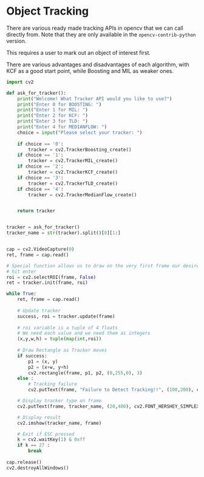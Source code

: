 # Object Tracking

There are various ready made tracking APIs in opencv that we can call directly from.
Note that they are only available in the `opencv-contrib-python` version.

This requires a user to mark out an object of interest first.

There are various advantages and disadvantages of each algorithm, with KCF as a good
start point, while Boosting and MIL as weaker ones.

```python
import cv2

def ask_for_tracker():
    print("Welcome! What Tracker API would you like to use?")
    print("Enter 0 for BOOSTING: ")
    print("Enter 1 for MIL: ")
    print("Enter 2 for KCF: ")
    print("Enter 3 for TLD: ")
    print("Enter 4 for MEDIANFLOW: ")
    choice = input("Please select your tracker: ")
    
    if choice == '0':
        tracker = cv2.TrackerBoosting_create()
    if choice == '1':
        tracker = cv2.TrackerMIL_create()
    if choice == '2':
        tracker = cv2.TrackerKCF_create()
    if choice == '3':
        tracker = cv2.TrackerTLD_create()
    if choice == '4':
        tracker = cv2.TrackerMedianFlow_create()


    return tracker


tracker = ask_for_tracker()
tracker_name = str(tracker).split()[0][1:]


cap = cv2.VideoCapture(0)
ret, frame = cap.read()

# Special function allows us to draw on the very first frame our desired ROI
# hit enter
roi = cv2.selectROI(frame, False)
ret = tracker.init(frame, roi)

while True:
    ret, frame = cap.read()
    
    # Update tracker
    success, roi = tracker.update(frame)
    
    # roi variable is a tuple of 4 floats
    # We need each value and we need them as integers
    (x,y,w,h) = tuple(map(int,roi))
    
    # Draw Rectangle as Tracker moves
    if success:
        p1 = (x, y)
        p2 = (x+w, y+h)
        cv2.rectangle(frame, p1, p2, (0,255,0), 3)
    else :
        # Tracking failure
        cv2.putText(frame, "Failure to Detect Tracking!!", (100,200), cv2.FONT_HERSHEY_SIMPLEX, 1,(0,0,255),3)

    # Display tracker type on frame
    cv2.putText(frame, tracker_name, (20,400), cv2.FONT_HERSHEY_SIMPLEX, 1, (0,255,0),3);

    # Display result
    cv2.imshow(tracker_name, frame)

    # Exit if ESC pressed
    k = cv2.waitKey(1) & 0xff
    if k == 27 : 
        break
        
cap.release()
cv2.destroyAllWindows()
```
